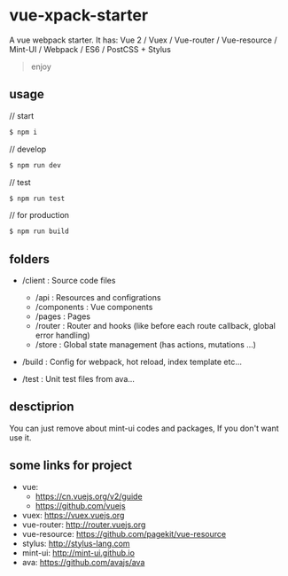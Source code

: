 # vue-xpack-starter
A vue webpack starter.
It has: Vue 2 / Vuex / Vue-router / Vue-resource / Mint-UI / Webpack / ES6 / PostCSS + Stylus
> enjoy

## usage
// start
```bash
$ npm i
```

// develop
```bash
$ npm run dev
```

// test
```bash
$ npm run test
```

// for production
```bash
$ npm run build
```


## folders
* /client : Source code files
  * /api : Resources and configrations
  * /components : Vue components
  * /pages : Pages
  * /router : Router and hooks (like before each route callback, global error handling)
  * /store : Global state management (has actions, mutations ...)

* /build : Config for webpack, hot reload, index template etc...

* /test : Unit test files from ava...

## desctiprion
You can just remove about mint-ui codes and packages, If you don't want use it.

## some links for project
* vue:
  * https://cn.vuejs.org/v2/guide
  * https://github.com/vuejs
* vuex: https://vuex.vuejs.org
* vue-router: http://router.vuejs.org
* vue-resource: https://github.com/pagekit/vue-resource
* stylus: http://stylus-lang.com
* mint-ui: http://mint-ui.github.io
* ava: https://github.com/avajs/ava


